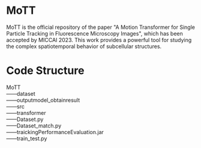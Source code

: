 # MoTT
MoTT is the official repository of the paper "A Motion Transformer for Single Particle Tracking in Fluorescence Microscopy Images", which has been accepted by MICCAI 2023. This work provides a powerful tool for studying the complex spatiotemporal behavior of subcellular structures. 


# Code Structure
MoTT  
——dataset   
——outputmodel_obtainresult  
——src  
——transformer  
——Dataset.py  
——Dataset_match.py  
——traickingPerformanceEvaluation.jar  
——train_test.py  


